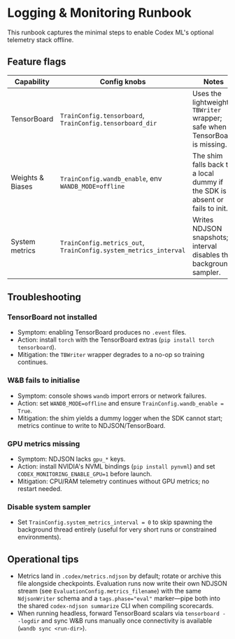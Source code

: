 # Logging & Monitoring Runbook

This runbook captures the minimal steps to enable Codex ML's optional telemetry
stack offline.

## Feature flags

| Capability | Config knobs | Notes |
| --- | --- | --- |
| TensorBoard | `TrainConfig.tensorboard`, `TrainConfig.tensorboard_dir` | Uses the lightweight `TBWriter` wrapper; safe when TensorBoard is missing. |
| Weights & Biases | `TrainConfig.wandb_enable`, env `WANDB_MODE=offline` | The shim falls back to a local dummy if the SDK is absent or fails to init. |
| System metrics | `TrainConfig.metrics_out`, `TrainConfig.system_metrics_interval` | Writes NDJSON snapshots; `0` interval disables the background sampler. |

## Troubleshooting

### TensorBoard not installed

* Symptom: enabling TensorBoard produces no `.event` files.
* Action: install `torch` with the TensorBoard extras (`pip install torch tensorboard`).
* Mitigation: the `TBWriter` wrapper degrades to a no-op so training continues.

### W&B fails to initialise

* Symptom: console shows `wandb` import errors or network failures.
* Action: set `WANDB_MODE=offline` and ensure `TrainConfig.wandb_enable = True`.
* Mitigation: the shim yields a dummy logger when the SDK cannot start; metrics
  continue to write to NDJSON/TensorBoard.

### GPU metrics missing

* Symptom: NDJSON lacks `gpu_*` keys.
* Action: install NVIDIA's NVML bindings (`pip install pynvml`) and set
  `CODEX_MONITORING_ENABLE_GPU=1` before launch.
* Mitigation: CPU/RAM telemetry continues without GPU metrics; no restart needed.

### Disable system sampler

* Set `TrainConfig.system_metrics_interval = 0` to skip spawning the background
  thread entirely (useful for very short runs or constrained environments).

## Operational tips

* Metrics land in `.codex/metrics.ndjson` by default; rotate or archive this file
  alongside checkpoints. Evaluation runs now write their own NDJSON stream (see
  `EvaluationConfig.metrics_filename`) with the same `NdjsonWriter` schema and a
  `tags.phase="eval"` marker—pipe both into the shared `codex-ndjson summarize`
  CLI when compiling scorecards.
* When running headless, forward TensorBoard scalars via `tensorboard --logdir` and
  sync W&B runs manually once connectivity is available (`wandb sync <run-dir>`).
